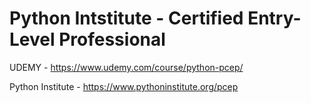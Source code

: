 # Python Intstitute - Certified Entry-Level Professional 

UDEMY - https://www.udemy.com/course/python-pcep/

Python Institute - https://www.pythoninstitute.org/pcep

